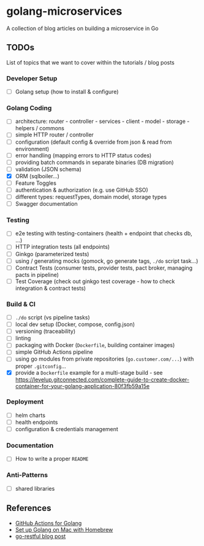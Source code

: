 # golang-microservices

A collection of blog articles on building a microservice in Go

## TODOs

List of topics that we want to cover within the tutorials / blog posts

### Developer Setup

- [ ] Golang setup (how to install & configure)

### Golang Coding

- [ ] architecture: router - controller - services - client - model - storage - helpers / commons
- [ ] simple HTTP router / controller
- [ ] configuration (default config & override from json & read from environment)
- [ ] error handling (mapping errors to HTTP status codes)
- [ ] providing batch commands in separate binaries (DB migration)
- [ ] validation (JSON schema)
- [x] ORM (sqlboiler...)
- [ ] Feature Toggles
- [ ] authentication & authorization (e.g. use GitHub SSO)
- [ ] different types: requestTypes, domain model, storage types
- [ ] Swagger documentation

### Testing

- [ ] e2e testing with testing-containers (health + endpoint that checks db, ...)
- [ ] HTTP integration tests (all endpoints)
- [ ] Ginkgo (parameterized tests)
- [ ] using / generating mocks (gomock, go generate tags, `./do` script task...)
- [ ] Contract Tests (consumer tests, provider tests, pact broker, managing pacts in pipeline)
- [ ] Test Coverage (check out ginkgo test coverage - how to check integration & contract tests)

### Build & CI

- [ ] `./do` script (vs pipeline tasks)
- [ ] local dev setup (Docker, compose, config.json)
- [ ] versioning (traceability)
- [ ] linting
- [ ] packaging with Docker (`Dockerfile`, building container images)
- [ ] simple GitHub Actions pipeline
- [ ] using go modules from private repositories (`go.customer.com/...`) with proper `.gitconfig`...
- [x] provide a `Dockerfile` example for a multi-stage build - see https://levelup.gitconnected.com/complete-guide-to-create-docker-container-for-your-golang-application-80f3fb59a15e

### Deployment

- [ ] helm charts
- [ ] health endpoints
- [ ] configuration & credentials management

### Documentation

- [ ] How to write a proper `README`

### Anti-Patterns

- [ ] shared libraries

## References

* [GitHub Actions for Golang](https://github.com/mvdan/github-actions-golang)
* [Set up Golang on Mac with Homebrew](https://jimkang.medium.com/install-go-on-mac-with-homebrew-5fa421fc55f5)
* [go-restful blog post](http://ernestmicklei.com/2012/11/go-restful-first-working-example/)
